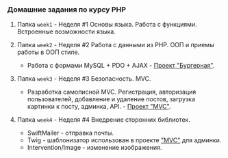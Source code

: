 ### Домашние задания по курсу PHP
1. Папка `week1` - Неделя #1 Основы языка. Работа с функциями. Встроенные возможности языка.

2. Папка `week2` - Неделя #2 Работа с данными из PHP. ООП и приемы работы в ООП стиле.
    * Работа с формами MySQL + PDO + AJAX - [Проект "Бургерная"](https://github.com/arkuz/ls_homework/tree/master/week2/dz_3/dz_3_2).

3. Папка `week3` - Неделя #3 Безопасность. MVC.
    * Разработка самописной MVC. Регистрация, авторизация пользователей, добавление и удаление постов, загрузка картинки к посту, админка, API. - [Проект "MVC"](https://github.com/arkuz/ls_homework/tree/master/week3/my_mvc).

4. Папка `week4` - Неделя #4 Внедрение сторонних библиотек.
    * SwiftMailer - отправка почты.
    * Twig - шаблонизатор использован в проекте ["MVC"](https://github.com/arkuz/ls_homework/tree/master/week3/my_mvc) для админки.
    * Intervention/Image - изменение изображения.